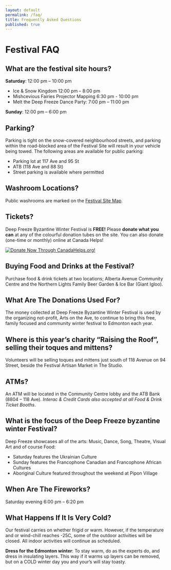 ```yaml
---
layout: default
permalink: /faq/
title: Frequently Asked Questions
published: true
---
```



# Festival FAQ

## What are the festival site hours?

**Saturday**: 12:00 pm – 10:00 pm
- Ice & Snow Kingdom 12:00 pm – 8:00 pm  
- Mishcevious Fairies Projector Mapping 6:30 pm - 10:00 pm
- Melt the Deep Freeze Dance Party: 7:00 pm – 11:00 pm

**Sunday**: 12:00 pm – 6:00 pm

## Parking?
Parking is tight on the snow-covered neighbourhood streets, and parking within the road-blocked area of the Festival Site will result in your vehicle being towed. The following areas are available for public parking:

- Parking lot at 117 Ave and 95 St
- ATB (118 Ave and 88 St)
- Street parking is available where permitted

## Washroom Locations?

Public washrooms are marked on the [Festival Site Map](/location/).

## Tickets?
Deep Freeze Byzantine Winter Festival is **FREE!** Please **donate what you can** at any of the colourful donation tubes on the site. You can also donate (one-time or monthly) online at Canada Helps! 

<A HREF="https://www.canadahelps.org/CharityProfilePage.aspx?CharityID=d109438"><IMG SRC="//www.canadahelps.org/image/DonateNowLink/en/Donate2.png" BORDER="0" ALT="Donate Now Through CanadaHelps.org!"/></A>

## Buying Food and Drinks at the Festival?
Purchase food & drink tickets at two locations; Alberta Avenue Community Centre and the Northern Lights Family Beer Garden & Ice Bar (Giant Igloo).

## What Are The Donations Used For?
The money collected at Deep Freeze Byzantine Winter Festival is used by the organizing not-profit, Arts on the Ave, to continue to bring this free, family focused and community winter festival to Edmonton each year.

## Where is this year’s charity “Raising the Roof”, selling their toques and mittens?
Volunteers will be selling toques and mittens just south of 118 Avenue on 94 Street, beside the Festival Artisan Market in The Studio.

## ATMs?
An ATM will be located in the Community Centre lobby and the ATB Bank (8804 – 118 Ave). *Interac & Credit Cards also accepted at all Food & Drink Ticket Booths*.

## What is the focus of the Deep Freeze byzantine winter Festival?
Deep Freeze showcases all of the arts: Music, Dance, Song, Theatre, Visual Art and of course Food: 

- Saturday features the Ukrainian Culture
- Sunday features the Francophone Canadian and Francophone African Cultures
- Aboriginal Culture featured throughout the weekend at Pipon Village

## When Are The Fireworks?
Saturday evening 6:00 pm – 6:20 pm

## What Happens If It Is Very Cold?
Our festival carries on whether frigid or warm. However, if the temperature and or wind-chill reaches -25C, some of the outdoor activities will be closed. All indoor activities will continue as scheduled.

**Dress for the Edmonton winter**: To stay warm, do as the experts do, and dress in insulating layers. This way if it warms up layers can be removed, but on a COLD winter day you and your’s will stay toasty.
